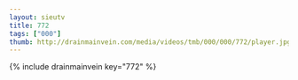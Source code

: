```yaml
--- 
layout: sieutv
title: 772
tags: ["000"]
thumb: http://drainmainvein.com/media/videos/tmb/000/000/772/player.jpg
---
```

{% include drainmainvein key="772" %} 
